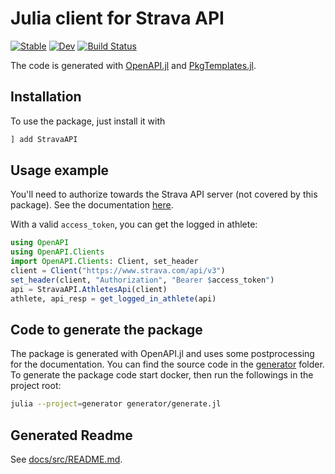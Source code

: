 # Julia client for Strava API

[![Stable](https://img.shields.io/badge/docs-stable-blue.svg)](https://cserteGT3.github.io/StravaAPI.jl/stable/)
[![Dev](https://img.shields.io/badge/docs-dev-blue.svg)](https://cserteGT3.github.io/StravaAPI.jl/dev/)
[![Build Status](https://github.com/cserteGT3/StravaAPI.jl/actions/workflows/CI.yml/badge.svg?branch=main)](https://github.com/cserteGT3/StravaAPI.jl/actions/workflows/CI.yml?query=branch%3Amain)

The code is generated with [OpenAPI.jl](https://github.com/JuliaComputing/OpenAPI.jl) and [PkgTemplates.jl](https://github.com/JuliaCI/PkgTemplates.jl).

## Installation

To use the package, just install it with

```julia
] add StravaAPI
```

## Usage example

You'll need to authorize towards the Strava API server (not covered by this package).
See the documentation [here](https://developers.strava.com/docs/getting-started/#oauth).

With a valid `access_token`, you can get the logged in athlete:

```julia
using OpenAPI
using OpenAPI.Clients
import OpenAPI.Clients: Client, set_header
client = Client("https://www.strava.com/api/v3")
set_header(client, "Authorization", "Bearer $access_token")
api = StravaAPI.AthletesApi(client)
athlete, api_resp = get_logged_in_athlete(api)
```

## Code to generate the package

The package is generated with OpenAPI.jl and uses some postprocessing for the documentation.
You can find the source code in the [generator](generator/) folder.
To generate the package code start docker, then run the followings in the project root:

```bash
julia --project=generator generator/generate.jl
```

## Generated Readme

See [docs/src/README.md](docs/src/README.md).
